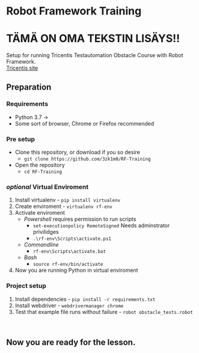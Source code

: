 # Robot Framework Training
# TÄMÄ ON OMA TEKSTIN LISÄYS!!
Setup for running Tricentis Testautomation Obstacle Course with Robot Framework.<br>
[Tricentis site](https://obstaclecourse.tricentis.com/)<br>


## Preparation

### Requirements

* Python 3.7 ->
* Some sort of browser, Chrome or Firefox recommended

### Pre setup

* Clone this repository, or download if you so desire
   * ```git clone https://github.com/3zk1m0/RF-Training```
* Open the repository
   * ```cd RF-Training```

### *optional* Virtual Enviroment

1. Install virtualenv - ```pip install virtualenv```
2. Create enviroment - ```virtualenv rf-env```
3. Activate enviroment
    * *Powershell* requires permission to run scripts
      * ```set-executionpolicy RemoteSigned``` Needs adminstrator privilidges
      * ```.\rf-env\Scripts\activate.ps1```
    * *Commandline* 
      * ```rf-env\Scripts\activate.bat```
    * *Bash*
      * ```source rf-env/bin/activate```
4. Now you are running Python in virtual enviroment
   
### Project setup

1. Install dependencies - ```pip install -r requirements.txt```
2. Install webdriver - ```webdrivermanager chrome```
3. Test that example file runs without failure - ```robot obstacle_tests.robot```

<br>

## Now you are ready for the lesson.

